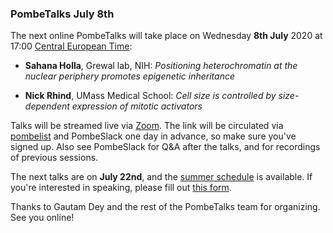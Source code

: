 ### PombeTalks July 8th
<!-- newsfeed_thumbnail: PombeTalks32px.png -->

The next online PombeTalks will take place on Wednesday **8th July**
2020 at 17:00 [Central European
Time](https://greenwichmeantime.com/time-zone/europe/european-union/central-european-time/):

- **Sahana Holla**, Grewal lab, NIH: *Positioning heterochromatin at the nuclear periphery promotes epigenetic inheritance*

- **Nick Rhind**, UMass Medical School: *Cell size is controlled by size-dependent expression of mitotic activators*

Talks will be streamed live via [Zoom](https://zoom.us/). The link
will be circulated via
[pombelist](https://lists.cam.ac.uk/mailman/listinfo/ucam-pombelist)
and PombeSlack one day in advance, so make sure you've signed up. Also
see PombeSlack for Q&A after the talks, and for recordings of previous
sessions.

The next talks are on **July 22nd**, and the [summer
schedule](https://researchseminars.org/seminar/pombeTalks) is
available. If you're interested in speaking, please fill out [this
form](https://docs.google.com/forms/d/e/1FAIpQLSdjnkJfadUwM2eKIBJBQXeLt3aOfzrQEb3D8lvNym1g93DIRQ/viewform).

Thanks to Gautam Dey and the rest of the PombeTalks team for organizing. See you online!
